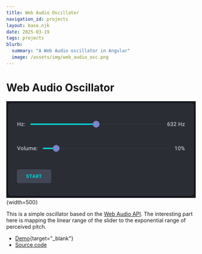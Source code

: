 ```yaml
---
title: Web Audio Oscillator
navigation_id: projects
layout: base.njk
date: 2025-03-19
tags: projects
blurb:
  summary: "A Web Audio oscillator in Angular"
  image: /assets/img/web_audio_osc.png
---
```


# Web Audio Oscillator

![Oscillator screenshot](/assets/img/web_audio_osc.png){width=500}

This is a simple oscillator based on the [Web Audio API]. The
interesting part here is mapping the linear range of the slider to the
exponential range of perceived pitch.

*   [Demo]{target="_blank"}
*   [Source code]

[Web Audio API]: https://developer.mozilla.org/en-US/docs/Web/API/Web_Audio_API
[Demo]: https://webaudio-basic.eminor.net
[Source code]: https://github.com/memestreak/webaudio-basic
